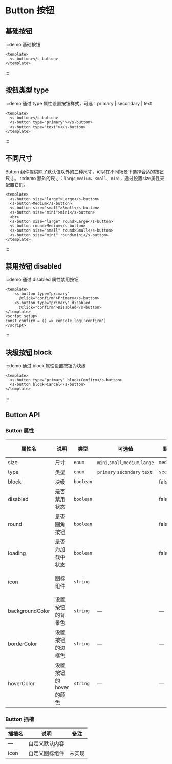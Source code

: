 # Button 按钮

## 基础按钮

:::demo 基础按钮

```vue
<template>
  <s-button></s-button>
</template>
```

:::

## 按钮类型 type

:::demo 通过 type 属性设置按钮样式，可选：primary | secondary | text

```vue
<template>
  <s-button></s-button>
  <s-button type="primary"></s-button>
  <s-button type="text"></s-button>
</template>
```

:::

## 不同尺寸

Button 组件提供除了默认值以外的三种尺寸，可以在不同场景下选择合适的按钮尺寸。
:::demo 额外的尺寸：`large`,`medium`、`small`、`mini`，通过设置size属性来配置它们。
```vue
<template>
  <s-button size="large">Large</s-button>
  <s-button>Medium</s-button>
  <s-button size="small">Small</s-button>
  <s-button size="mini">mini</s-button>
  <br>
  <s-button size="large" round>Large</s-button>
  <s-button round>Medium</s-button>
  <s-button size="small" round>Small</s-button>
  <s-button size="mini" round>mini</s-button>
</template>
```
:::


## 禁用按钮 disabled

:::demo 通过 disabled 属性禁用按钮
```vue
<template>
    <s-button type="primary"          
      @click="confirm">Primary</s-button>
    <s-button type="primary" disabled 
      @click="confirm">Disabled</s-button>
</template>
<script setup>
const confirm = () => console.log('confirm')
</script>
```
:::

## 块级按钮 block

:::demo 通过 block 属性设置按钮为块级
```vue
<template>
  <s-button type="primary" block>Confirm</s-button>
  <s-button block>Cancel</s-button>
</template>
```
:::

## Button API
### Button 属性

| 属性名          | 说明                  | 类型      | 可选值                          | 默认值      | 备注   |
| --------------- | --------------------- | --------- | ------------------------------- | ----------- | ------ |
| size            | 尺寸                  | `enum`    | `mini`,`small`,`medium`,`large` | `medium`    |        |
| type            | 类型                  | `enum`    | `primary` `secondary` `text`    | `secondary` |        |
| block           | 块级                  | `boolean` |                                 | false       |        |
| disabled        | 是否禁用状态          | `boolean` |                                 | false       |        |
| round           | 是否圆角按钮          | `boolean` |                                 | false       |        |
| loading         | 是否为加载中状态      | `boolean` |                                 | false       | 未实现 |
| icon            | 图标组件              | `string`  |                                 |             | 未实现 |
| backgroundColor | 设置按钮的背景色      | `string`  | —                               | —           | 未实现 |
| borderColor     | 设置按钮的边框色      | `string`  | —                               | —           | 未实现 |
| hoverColor      | 设置按钮的hover的颜色 | `string`  | —                               | —           | 未实现 |

### Button 插槽

| 插槽名 | 说明           | 备注   |
| ------ | -------------- | ------ |
| —      | 自定义默认内容 |        |
| icon   | 自定义图标组件 | 未实现 |